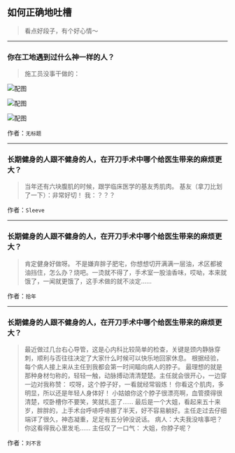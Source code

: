## 如何正确地吐槽

> 看点好段子，有个好心情～


 
---

### 你在工地遇到过什么神一样的人？

> 施工员没事干做的：



![配图](http://pic4.zhimg.com/70/v2-0846ebcae8901238c0e18d5838689a5f_b.jpg)



![配图](http://pic2.zhimg.com/70/v2-5c54cee17e49f5110a1b9df8292d5cd1_b.jpg)



![配图](http://pic3.zhimg.com/70/v2-bff1db94ce0a96c0de9d135ccbbf64e6_b.jpg)


作者：`无标题`

---

### 长期健身的人跟不健身的人，在开刀手术中哪个给医生带来的麻烦更大？

> 当年还有六块腹肌的时候，跟学临床医学的基友秀肌肉。
> 基友（拿刀比划了一下）：非常好切！
> 我：？？？


作者：`Sleeve`

---

### 长期健身的人跟不健身的人，在开刀手术中哪个给医生带来的麻烦更大？

> 肯定健身好做呀。
> 不是嫌弃胖子肥宅，你想想切开满满一层油，术区都被油挡住，怎么办？烧吧。一烫就不得了，手术室一股油香味，哎呦，本来就饿了，一闻就更饿了，这手术做的就不淡定……


作者：`拾年`

---

### 长期健身的人跟不健身的人，在开刀手术中哪个给医生带来的麻烦更大？

> 最近做过几台右心导管，这是心内科比较简单的检查，关键是颈内静脉穿刺，顺利与否往往决定了大家什么时候可以快乐地回家休息。
> 根据经验，每个病人接上来从主任到我都会第一时间瞄向病人的脖子。
> 最理想的就是那种身材匀称的，轻轻一触，动脉搏动清清楚楚。主任就会很开心，一边穿一边对我称赞：
> 哎呀，这个脖子好，一看就经常锻炼！
> 你看这个肌肉，多明显，所以还是年轻人身体好！
> 小姑娘你这个脖子很漂亮啊，血管摸得很清楚，哎卧槽你不要笑，笑就扎歪了......
> 最后是一个大姐，看起来五十来岁，胖胖的，上手术台呼哧呼哧挪了半天，好不容易躺好。主任走过去仔细端详了很久，神态凝重，足足有五分钟没说话。
> 病人：大夫我没啥事吧？你这看得我心里发毛……
> 主任叹了一口气：
> 大姐，你脖子呢？


作者：`刘不言`